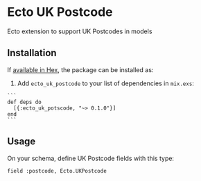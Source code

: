 # Ecto UK Postcode

Ecto extension to support UK Postcodes in models

## Installation

If [available in Hex](https://hex.pm/docs/publish), the package can be installed as:

  1. Add `ecto_uk_postcode` to your list of dependencies in `mix.exs`:

    ```
    def deps do
      [{:ecto_uk_potscode, "~> 0.1.0"}]
    end
    ```

## Usage

On your schema, define UK Postcode fields with this type:

```
field :postcode, Ecto.UKPostcode
```
